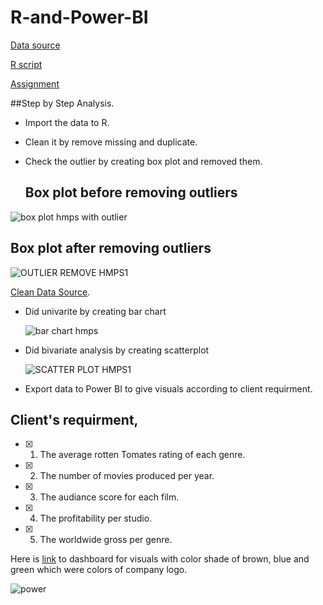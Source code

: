 # R-and-Power-BI
[Data source](https://github.com/SaeedIram/R-and-Power-BI/blob/main/HollywoodsMostProfitableStories.csv)

[R script](https://github.com/SaeedIram/R-and-Power-BI/blob/main/hmps%20r%20script.R)

[Assignment](https://github.com/SaeedIram/R-and-Power-BI/blob/main/R%2BPowerBI.pptx)

##Step by Step Analysis.
* Import the data to R.
* Clean it by remove missing and duplicate.
* Check the outlier by creating box plot and removed them.
  
  ## Box plot before removing outliers

![box plot hmps with outlier](https://github.com/SaeedIram/R-and-Power-BI/assets/136697415/cd9f9b20-348c-4cf2-a049-2dabde2d100e)

  ## Box plot after removing outliers

![OUTLIER REMOVE HMPS1](https://github.com/SaeedIram/R-and-Power-BI/assets/136697415/8ebebfb9-2835-4dce-9fa7-7a5dd688e2b3)

 [Clean Data Source](https://github.com/SaeedIram/R-and-Power-BI/blob/main/clean_HMPS.csv).

* Did univarite by creating bar chart
  
  ![bar chart hmps](https://github.com/SaeedIram/R-and-Power-BI/assets/136697415/48ce023b-4fd5-48aa-8621-f5ababa44744)

* Did bivariate analysis by creating scatterplot
  
  ![SCATTER PLOT HMPS1](https://github.com/SaeedIram/R-and-Power-BI/assets/136697415/b83692e5-f071-4e51-bfb8-a715e1ca2b99)

* Export data to Power BI to give visuals according to client requirment.
  
## Client's requirment,
- [x] 1. The average rotten Tomates rating of each genre.
- [x] 2. The number of movies produced per year.
- [x] 3. The audiance score for each film.
- [x] 4. The profitability per studio.
- [x] 5. The worldwide gross per genre.
      
Here is [link](https://app.powerbi.com/groups/me/reports/e3112616-137c-4351-8b31-c491c4d0ae2c/ReportSection?ctid=6efd0f20-57c8-4447-b53f-00d4992ca50b&experience=power-bi) to dashboard for visuals with color shade of brown, blue and green which were colors of company logo.

 ![power](https://github.com/SaeedIram/R-and-Power-BI/assets/136697415/fd727f94-fe16-4a20-812e-982da7b17614)
